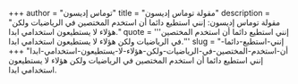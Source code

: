 +++
author = "توماس إديسون"
title = "مقولة توماس إديسون"
description = "مقولة توماس إديسون: إنني استطيع دائما أن استخدم المختصين في الرياضيات ولكن هؤلاء لا يستطيعون استخدامي ابدا."
quote = '''إنني استطيع دائما أن استخدم المختصين في الرياضيات ولكن هؤلاء لا يستطيعون استخدامي ابدا.''' 
slug = "إنني-استطيع-دائما-أن-استخدم-المختصين-في-الرياضيات-ولكن-هؤلاء-لا-يستطيعون-استخدامي-ابدا"
+++
إنني استطيع دائما أن استخدم المختصين في الرياضيات ولكن هؤلاء لا يستطيعون استخدامي ابدا.

